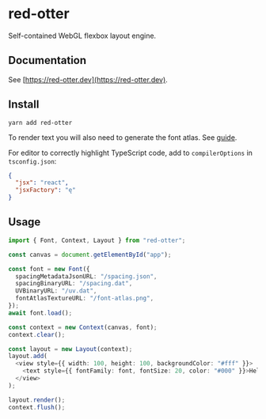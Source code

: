 # red-otter

Self-contained WebGL flexbox layout engine.

## Documentation

See [https://red-otter.dev](https://red-otter.dev).

## Install

```
yarn add red-otter
```

To render text you will also need to generate the font atlas. See [guide](https://red-otter.dev/#generating-font-atlas).

For editor to correctly highlight TypeScript code, add to `compilerOptions` in `tsconfig.json`:

```json
{
  "jsx": "react",
  "jsxFactory": "ę"
}
```

## Usage

```ts
import { Font, Context, Layout } from "red-otter";

const canvas = document.getElementById("app");

const font = new Font({
  spacingMetadataJsonURL: "/spacing.json",
  spacingBinaryURL: "/spacing.dat",
  UVBinaryURL: "/uv.dat",
  fontAtlasTextureURL: "/font-atlas.png",
});
await font.load();

const context = new Context(canvas, font);
context.clear();

const layout = new Layout(context);
layout.add(
  <view style={{ width: 100, height: 100, backgroundColor: "#fff" }}>
    <text style={{ fontFamily: font, fontSize: 20, color: "#000" }}>Hello</text>
  </view>
);

layout.render();
context.flush();
```
